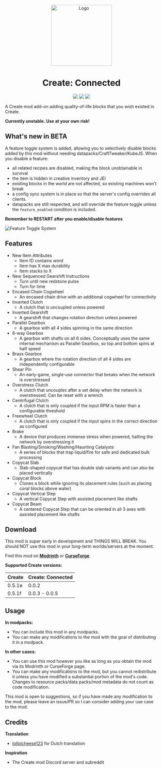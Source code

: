 <p align="center"><img src="https://raw.githubusercontent.com/hlysine/create_connected/main/src/main/resources/create_connected_icon.png" alt="Logo" width="200"></p>

<h1 align="center">Create: Connected</h1>

<p align="center">
<a href="https://www.curseforge.com/minecraft/mc-mods/create-connected/files"><img src="https://cf.way2muchnoise.eu/versions/947914_all.svg"></a>
<a href="https://modrinth.com/mod/create-connected/"><img src="https://img.shields.io/modrinth/dt/Vg5TIO6d?style=flat&label=Modrinth"></a>
<a href="https://www.curseforge.com/minecraft/mc-mods/create-connected"><img src="https://img.shields.io/curseforge/dt/947914?style=flat&label=CurseForge"></a>
</p>

A Create mod add-on adding quality-of-life blocks that you wish existed in Create.

**Currently unstable. Use at your own risk!**

## What's new in BETA

A feature toggle system is added, allowing you to selectively disable blocks added by this mod without needing
datapacks/CraftTweaker/KubeJS. When you disable a feature:

- all related recipes are disabled, making the block unobtainable in survival
- the item is hidden in creative inventory and JEI
- existing blocks in the world are not affected, so existing machines won't break
- a config sync system is in place so that the server's config overrides all clients.
- datapacks are still respected, and will override the feature toggle unless the `feature_enabled` condition is included.

**Remember to RESTART after you enable/disable features**

![Feature Toggle System](https://cdn.modrinth.com/data/Vg5TIO6d/images/d74a9a1a353caee83b0d5dc69c60305a14699d3a.png)

## Features

- New Item Attributes
    - Item ID contains *word*
    - Item has X max durability
    - Item stacks to X
- New Sequenced Gearshift Instructions
    - Turn until new redstone pulse
    - Turn for time
- Encased Chain Cogwheel
    - An encased chain drive with an additional cogwheel for connectivity
- Inverted Clutch
    - A clutch that is uncoupled unless powered
- Inverted Gearshift
    - A gearshift that changes rotation direction unless powered
- Parallel Gearbox
    - A gearbox with all 4 sides spinning in the same direction
- 6-way Gearbox
    - A gearbox with shafts on all 6 sides. Conceptually uses the same internal mechanism as Parallel Gearbox, so top
      and bottom spins at half speed
- Brass Gearbox
    - A gearbox where the rotation direction of all 4 sides are independently configurable
- Shear Pin
    - An early-game, single-use connector that breaks when the network is overstressed
- Overstress Clutch
    - A clutch that uncouples after a set delay when the network is overstressed. Can be reset with a wrench
- Centrifugal Clutch
    - A clutch that is only coupled if the input RPM is faster than a configurable threshold
- Freewheel Clutch
    - A clutch that is only coupled if the input spins in the correct direction as configured
- Brake
    - A device that produces immense stress when powered, halting the network by overstressing it
- Fan Blasting/Smoking/Washing/Haunting Catalysts
    - A series of blocks that trap liquid/fire for safe and dedicated bulk processing
- Copycat Slab
    - Slab-shaped copycat that has double slab variants and can also be placed vertically
- Copycat Block
    - Clones a block while ignoring its placement rules (such as placing coral blocks above water)
- Copycat Vertical Step
    - A vertical Copycat Step with assisted placement like shafts
- Copycat Beam
    - A centered Copycat Step that can be oriented in all 3 axes with assisted placement like shafts

## Download

This mod is super early in development and THINGS WILL BREAK. You should NOT use this mod in your long-term
worlds/servers at the moment.

Find this mod on [**Modrinth**](https://modrinth.com/mod/create-connected) or
[**CurseForge**](https://legacy.curseforge.com/minecraft/mc-mods/create-connected).

**Supported Create versions:**

| Create | Create: Connected |
|--------|-------------------|
| 0.5.1e | 0.0.2             |
| 0.5.1f | 0.0.3 - 0.0.5     |

## Usage

**In modpacks:**

- You can include this mod in any modpacks.
- You can make any modifications to the mod with the goal of distributing it in a modpack.

**In other cases:**

- You can use this mod however you like as long as you obtain the mod via its Modrinth or CurseForge page.
- You can make any modifications to the mod, but you cannot redistribute it unless you have modified a substantial
  portion of the mod's code. Changes to resource packs/data packs/mod metadata do not count as code modification.

This mod is open to suggestions, so if you have made any modification to the mod, please leave an issue/PR so I can
consider adding your use case to the mod.

## Credits

**Translation**
- [lollolcheese123](https://github.com/lollolcheese123) for Dutch translation

**Inspiration**
- The Create mod Discord server and subreddit